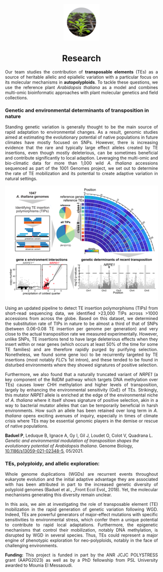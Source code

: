 <p align="center"><img src="/images/seedling.png" width="120"></p>
<h1 align="center"> Research </h1>

<p align="justify">
Our team studies the contribution of <b>transposable elements</b> (TEs) as a source of heritable allelic and epiallelic variation with a particular focus on its molecular mechanisms in <b>autopolyploids</b>. To tackle these questions, we use the reference plant <em>Arabidopsis thaliana</em> as a model and combines multi-omic bioinformatic approaches with plant molecular genetics and field collections.
</p>

### Genetic and environmental determinants of transposition in nature

<p align="justify">
Standing genetic variation is generally thought to be the main source of rapid adaptation to environmental changes. As a result, genomic studies aimed at estimating the evolutionary potential of native populations in future climates have mostly focused on SNPs. However, there is increasing evidence that the rare and typically large effect alleles created by TE insertions, even though mostly deleterious, can be sometimes beneficial and contribute significantly to local adaption. Leveraging the multi-omic and bio-climatic data for more than 1,000 wild <em>A. thaliana</em> accessions sequenced as part of the 1001 Genomes project, we set out to determine the rate of TE mobilization and its potential to create adaptive variation in natural settings. 
</p>

<img align="center" src="/images/GBIO_summary-fig.png" >

<p align="justify">
Using an updated pipeline to detect TE insertion polymorphisms (TIPs) from short-read sequencing data, we identified >23,000 TIPs across >1000 accessions from across the globe. Based on this dataset, we determined the substitution rate of TIPs in nature to be almost a third of that of SNPs (between 0.06-0.08 TE insertion per genome per generation) and very close to the actual transposition rate we measured experimentally. However, unlike SNPs, TE insertions tend to have large deleterious effects when they insert within or near genes (which occurs at least 50% of the time for some TE families) and are therefore rapidly purged by purifying selection. Nonetheless, we found some gene loci to be recurrently targeted by TE insertions (most notably <em>FLC</em>’s 1st intron), and these tended to be found in disturbed environments where they showed signatures of positive selection.
</p>

<p align="justify">
Furthermore, we also found that a naturally truncated variant of <em>NRPE1</em> (a key component of the RdDM pathway which targets DNA methylation over TEs) causes lower CHH methylation and higher levels of transposition, largely by enhancing the environmental sensitivity (GxE) of TEs. Strikingly, this mutator <em>NRPE1</em> allele is enriched at the edge of the environmental niche of <em>A. thaliana</em> where it itself shows signature of positive selection, akin in a way to bacterial mutator alleles that can be temporarily beneficial in harsh environments. How such an allele has been retained over long term in <em>A. thaliana</em> opens exciting avenues of inquiry, especially in times of climate crisis where TEs may be essential genomic players in the demise or rescue of native populations.
</p>


**Baduel P**, Leduque B, Ignace A, Gy I, Gil J, Loudet O, Colot V, Quadrana L. _Genetic and environmental modulation of transposition shapes the evolutionary potential of Arabidopsis thaliana_. Genome Biology, [10.1186/s13059-021-02348-5](https://doi.org/10.1186/s13059-021-02348-5), 05/2021. 

### TEs, polyploidy, and allelic exploration: 

<p align="justify">
Whole genome duplications (WGDs) are recurrent events throughout eukaryote evolution and the initial adaptive advantage they are associated with has been attributed in part to the increased genetic diversity of polyploid genomes (Baduel et al., _Front Ecol Evol_ 2018). Yet, the molecular mechanisms generating this diversity remain unclear. 
</p>

<p align="justify">
In this axis, we aim at investigating the role of transposable element (TE) mobilization in the rapid generation of genetic variation following WGD. Indeed, TEs are powerful generators of major-effect mutations with specific sensitivities to environmental stress, which confer them a unique potential to contribute to rapid local adaptations. Furthermore, the epigenetic mechanisms that control their mobilization, notably DNA methylation, is disrupted by WGD in several species. Thus, TEs could represent a major engine of phenotypic exploration for neo-polyploids, notably in the face of challenging environments.
</p>

<p align="justify">
<b>Funding:</b> This project is funded in part by the ANR JCJC POLYSTRESS grant (AAPG2023) as well as by a PhD fellowship from PSL University awarded to Mounia El Messaoudi. 
</p>



